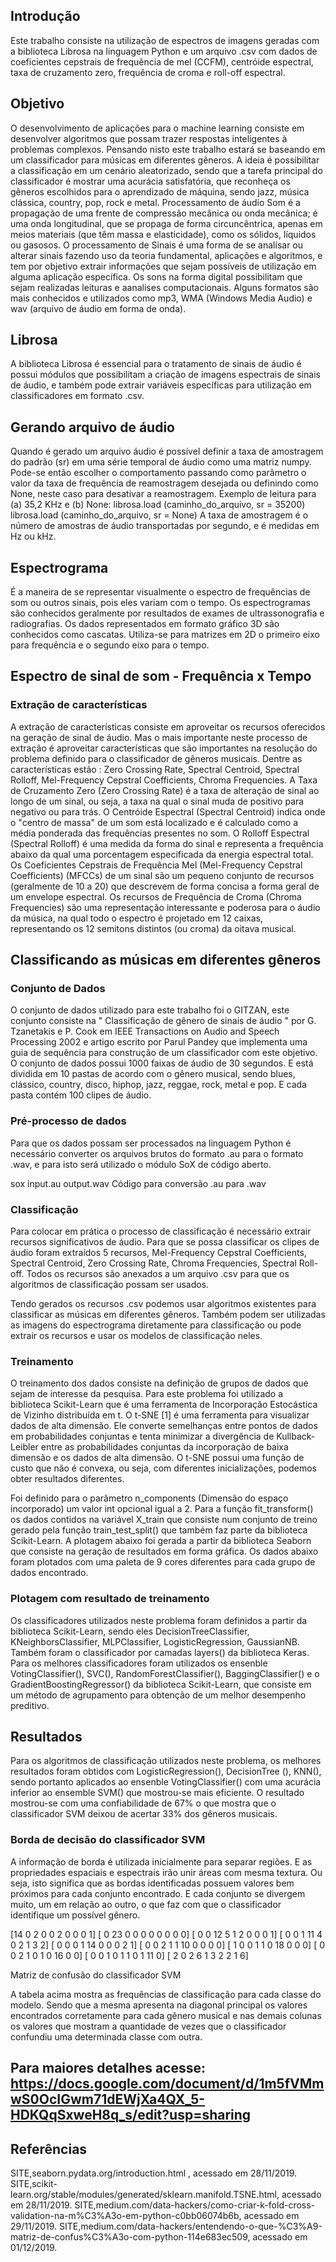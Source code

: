## Introdução
Este trabalho consiste na utilização de espectros de imagens geradas com a biblioteca  Librosa na linguagem Python e um arquivo .csv com dados  de coeficientes cepstrais de frequência de mel (CCFM), centróide espectral, taxa de cruzamento zero, frequência de croma e roll-off espectral.

## Objetivo 
O desenvolvimento de aplicações para o machine learning consiste em desenvolver algoritmos que possam trazer respostas inteligentes à problemas complexos. Pensando nisto este trabalho estará se baseando em um classificador para músicas em diferentes gêneros. A ideia é possibilitar a classificação em um cenário aleatorizado, sendo que a tarefa principal do classificador é mostrar uma acurácia satisfatória, que reconheça os gêneros escolhidos para o aprendizado de máquina, sendo jazz, música clássica, country, pop, rock e metal.
Processamento de áudio
Som é a propagação de uma frente de compressão mecânica ou onda mecânica; é uma onda longitudinal, que se propaga de forma circuncêntrica, apenas em meios materiais (que têm massa e elasticidade), como os sólidos, líquidos ou gasosos.
O processamento de Sinais é uma forma de se analisar ou alterar sinais fazendo uso da teoria fundamental, aplicações e algoritmos, e tem por objetivo extrair informações que sejam possíveis de utilização em alguma aplicação específica.
Os sons na forma digital possibilitam que sejam realizadas leituras e aanalises computacionais. Alguns formatos são mais conhecidos e utilizados como mp3, WMA (Windows Media Audio) e wav (arquivo de áudio em forma de onda).

## Librosa
A biblioteca Librosa é essencial para o tratamento de sinais de áudio é possui módulos que possibilitam a criação de imagens espectrais de sinais de áudio, e também pode extrair variáveis específicas para utilização em classificadores em formato .csv.

## Gerando arquivo de áudio
Quando é gerado um arquivo áudio é possível definir a taxa de amostragem do padrão (sr) em uma série temporal de áudio como uma matriz numpy. Pode-se então escolher o comportamento passando como parâmetro o valor da taxa de frequência de reamostragem desejada ou definindo como None, neste caso para desativar a reamostragem.
Exemplo de leitura para (a) 35,2 KHz e (b) None:
librosa.load (caminho_do_arquivo, sr = 35200)
librosa.load (caminho_do_arquivo, sr = None)
A taxa de amostragem é o número de amostras de áudio transportadas por segundo, e é medidas em Hz ou kHz.

## Espectrograma
É a maneira de se representar visualmente o espectro de frequências de som ou outros sinais, pois eles variam com o tempo. Os espectrogramas são conhecidos geralmente por resultados de exames de ultrassonografia e radiografias. Os dados representados em formato gráfico 3D são conhecidos como cascatas. Utiliza-se para matrizes em 2D o primeiro eixo para frequência e o segundo eixo para o tempo.


## Espectro de sinal de som  - Frequência x Tempo
### Extração de características
A extração de características consiste em aproveitar os recursos oferecidos na geração de sinal de áudio. Mas o mais importante neste processo de extração é aproveitar características que são importantes na resolução do problema definido para o classificador de gêneros musicais. Dentre as características estão : Zero Crossing Rate, Spectral Centroid, Spectral Rolloff, Mel-Frequency Cepstral Coefficients,  Chroma Frequencies.
A Taxa de Cruzamento Zero (Zero Crossing Rate) é a taxa de alteração de sinal ao longo de um sinal, ou seja, a taxa na qual o sinal muda de positivo para negativo ou para trás.
O Centróide Espectral (Spectral Centroid) indica onde o "centro de massa" de um som está localizado e é calculado como a média ponderada das frequências presentes no som.
O Rolloff Espectral (Spectral Rolloff) é uma medida da forma do sinal e representa a frequência abaixo da qual uma porcentagem especificada da energia espectral total.
Os Coeficientes Cepstrais de Frequência Mel (Mel-Frequency Cepstral Coefficients) (MFCCs) de um sinal são um pequeno conjunto de recursos (geralmente de 10 a 20) que descrevem de forma concisa a forma geral de um envelope espectral. 
Os recursos de Frequência de Croma (Chroma Frequencies) são uma representação interessante e poderosa para o áudio da música, na qual todo o espectro é projetado em 12 caixas, representando os 12 semitons distintos (ou croma) da oitava musical.


## Classificando as músicas em diferentes gêneros
### Conjunto de Dados
O conjunto de dados utilizado para este trabalho foi o GITZAN, este conjunto consiste na " Classificação de gênero de sinais de áudio " por G. Tzanetakis e P. Cook em IEEE Transactions on Audio and Speech Processing 2002 e artigo escrito por Parul Pandey que implementa uma guia de sequência para construção de um classificador com este objetivo.
O conjunto de dados possui 1000 faixas de áudio de 30 segundos. E está dividida em 10 pastas de acordo com o gênero musical, sendo blues, clássico, country, disco, hiphop, jazz, reggae, rock, metal e pop. E cada pasta contém 100 clipes de áudio.

### Pré-processo de dados
Para que os dados possam ser processados na linguagem Python é necessário converter os arquivos brutos do formato .au para o formato .wav, e para isto será utilizado o módulo SoX de código aberto.

sox input.au output.wav
Código para conversão .au para .wav

### Classificação
Para colocar em prática o processo de classificação é necessário extrair recursos significativos de áudio. Para que se possa classificar os clipes de áudio foram extraídos 5 recursos, Mel-Frequency Cepstral Coefficients, Spectral Centroid, Zero Crossing Rate, Chroma Frequencies, Spectral Roll-off. Todos os recursos são anexados a um arquivo .csv para que os algoritmos de classificação possam ser usados.

Tendo gerados os recursos .csv podemos usar algoritmos existentes para classificar as músicas em diferentes gêneros. Também podem ser utilizadas as imagens do espectrograma diretamente para classificação ou pode extrair os recursos e usar os modelos de classificação neles.

### Treinamento
O treinamento dos dados consiste na definição de grupos de dados que sejam de interesse da pesquisa. Para este problema foi utilizado a biblioteca Scikit-Learn que é uma ferramenta de Incorporação Estocástica de Vizinho distribuída em t.
O t-SNE [1] é uma ferramenta para visualizar dados de alta dimensão. Ele converte semelhanças entre pontos de dados em probabilidades conjuntas e tenta minimizar a divergência de Kullback-Leibler entre as probabilidades conjuntas da incorporação de baixa dimensão e os dados de alta dimensão. O t-SNE possui uma função de custo que não é convexa, ou seja, com diferentes inicializações, podemos obter resultados diferentes.

Foi definido para o parâmetro n_components (Dimensão do espaço incorporado) um valor int opcional igual a 2. Para a função fit_transform() os dados contidos na variável X_train que consiste num conjunto de treino gerado pela função train_test_split() que também faz parte da biblioteca Scikit-Learn. 
A plotagem abaixo foi gerada a partir da biblioteca Seaborn que consiste na geração de resultados em forma gráfica. Os dados abaixo foram plotados com uma paleta de 9 cores diferentes para cada grupo de dados encontrado.

### Plotagem com resultado de treinamento

Os classificadores utilizados neste problema foram definidos a partir da biblioteca Scikit-Learn, sendo eles DecisionTreeClassifier, KNeighborsClassifier, MLPClassifier, LogisticRegression, GaussianNB. Também foram o classificador por camadas layers() da biblioteca Keras.
Para os melhores classificadores foram utilizados os ensenble VotingClassifier(), SVC(), RandomForestClassifier(), BaggingClassifier() e o GradientBoostingRegressor() da biblioteca Scikit-Learn, que consiste em um método de agrupamento para obtenção de um melhor desempenho preditivo.

## Resultados
Para os algoritmos de classificação utilizados neste problema, os melhores resultados foram obtidos com LogisticRegression(), DecisionTree (), KNN(), sendo portanto aplicados ao ensenble VotingClassifier() com uma acurácia inferior ao ensemble SVM() que mostrou-se mais eficiente. O resultado mostrou-se com uma confiabilidade de 67% o que mostra que o classificador SVM deixou de acertar 33% dos gêneros musicais.
	

### Borda de decisão do classificador SVM

A informação de borda é utilizada inicialmente para separar regiões. E as propriedades espaciais e espectrais irão unir áreas com mesma textura. Ou seja, isto significa que as bordas identificadas possuem valores bem próximos para cada conjunto encontrado. E cada conjunto se divergem muito, um em relação ao outro, o que faz com que o classificador identifique um possível gênero.

 [14  0  2  0  0  2  0  0  0  1]
 [ 0 23  0  0  0  0  0  0  0  0]
 [ 0  0 12  5  1  2  0  0  0  1]
 [ 0  0  1 11  4  0  2  1  3  2]
 [ 0  0  0  1 14  0  0  0  2  1]
 [ 0  0  2  1  1 10  0  0  0  0]
 [ 1  0  0  1  1  0 18  0  0  0]
 [ 0  0  2  1  0  1  0 16  0  0]
 [ 0  0  1  0  1  1  0  1 11  0]
 [ 2  0  2  6  1  3  2  2  1  6]

Matriz de confusão do classificador SVM

A tabela acima mostra as frequências de classificação para cada classe do modelo. Sendo que a mesma apresenta na diagonal principal os valores encontrados corretamente para cada gênero musical e nas demais colunas os valores que mostram a quantidade de vezes que o classificador confundiu uma determinada classe com outra.

## Para maiores detalhes acesse: https://docs.google.com/document/d/1m5fVMmwS0OcIGwm71dEWjXa4QX_5-HDKQqSxweH8q_s/edit?usp=sharing


## Referências
SITE,seaborn.pydata.org/introduction.html , acessado em 28/11/2019.
SITE,scikit-learn.org/stable/modules/generated/sklearn.manifold.TSNE.html, acessado em 28/11/2019.
SITE,medium.com/data-hackers/como-criar-k-fold-cross-validation-na-m%C3%A3o-em-python-c0bb06074b6b, acessado em 29/11/2019.
SITE,medium.com/data-hackers/entendendo-o-que-%C3%A9-matriz-de-confus%C3%A3o-com-python-114e683ec509, acessado em 01/12/2019.
